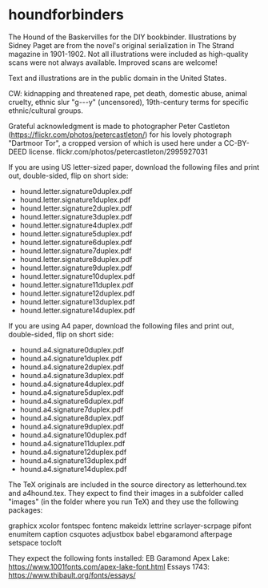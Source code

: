 # houndforbinders
The Hound of the Baskervilles for the DIY bookbinder. Illustrations by Sidney Paget are from the novel's original serialization in The Strand magazine in 1901-1902. Not all illustrations were included as high-quality scans were not always available. Improved scans are welcome!

Text and illustrations are in the public domain in the United States.

CW: kidnapping and threatened rape, pet death, domestic abuse, animal cruelty, ethnic slur "g---y" (uncensored), 19th-century terms for specific ethnic/cultural groups.

Grateful acknowledgment is made to photographer Peter Castleton (https://flickr.com/photos/petercastleton/) for his lovely photograph "Dartmoor Tor", a cropped version of which is used here under a CC-BY-DEED license.
flickr.com/photos/petercastleton/2995927031

If you are using US letter-sized paper, download the following files and print out, double-sided, flip on short side:
* hound.letter.signature0duplex.pdf
* hound.letter.signature1duplex.pdf
* hound.letter.signature2duplex.pdf
* hound.letter.signature3duplex.pdf
* hound.letter.signature4duplex.pdf
* hound.letter.signature5duplex.pdf
* hound.letter.signature6duplex.pdf
* hound.letter.signature7duplex.pdf
* hound.letter.signature8duplex.pdf
* hound.letter.signature9duplex.pdf
* hound.letter.signature10duplex.pdf
* hound.letter.signature11duplex.pdf
* hound.letter.signature12duplex.pdf
* hound.letter.signature13duplex.pdf
* hound.letter.signature14duplex.pdf

If you are using A4 paper, download the following files and print out, double-sided, flip on short side:
* hound.a4.signature0duplex.pdf
* hound.a4.signature1duplex.pdf
* hound.a4.signature2duplex.pdf
* hound.a4.signature3duplex.pdf
* hound.a4.signature4duplex.pdf
* hound.a4.signature5duplex.pdf
* hound.a4.signature6duplex.pdf
* hound.a4.signature7duplex.pdf
* hound.a4.signature8duplex.pdf
* hound.a4.signature9duplex.pdf
* hound.a4.signature10duplex.pdf
* hound.a4.signature11duplex.pdf
* hound.a4.signature12duplex.pdf
* hound.a4.signature13duplex.pdf
* hound.a4.signature14duplex.pdf


The TeX originals are included in the source directory as letterhound.tex and a4hound.tex. They expect to find their images in a subfolder called "images" (in the folder where you run TeX) and they use the following packages:

graphicx
xcolor
fontspec
fontenc
makeidx
lettrine
scrlayer-scrpage
pifont
enumitem
caption
csquotes
adjustbox
babel
ebgaramond
afterpage
setspace
tocloft

They expect the following fonts installed:
EB Garamond
Apex Lake: https://www.1001fonts.com/apex-lake-font.html
Essays 1743: https://www.thibault.org/fonts/essays/
